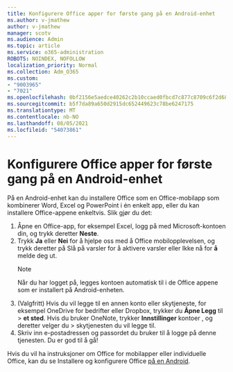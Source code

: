 ```yaml
---
title: Konfigurere Office apper for første gang på en Android-enhet
ms.author: v-jmathew
author: v-jmathew
manager: scotv
ms.audience: Admin
ms.topic: article
ms.service: o365-administration
ROBOTS: NOINDEX, NOFOLLOW
localization_priority: Normal
ms.collection: Adm_O365
ms.custom:
- "9003965"
- "7021"
ms.openlocfilehash: 0bf2156e5aedce40262c2b10ccaed0fbcd7c877c8709c6f2d68d20bdad7dd517
ms.sourcegitcommit: b5f7da89a650d2915dc652449623c78be6247175
ms.translationtype: MT
ms.contentlocale: nb-NO
ms.lasthandoff: 08/05/2021
ms.locfileid: "54073861"
---
```

# <a name="set-up-office-apps-for-the-first-time-on-an-android-device"></a>Konfigurere Office apper for første gang på en Android-enhet

På en Android-enhet kan du installere Office som en Office-mobilapp som kombinerer Word, Excel og PowerPoint i én enkelt app, eller du kan installere Office-appene enkeltvis. Slik gjør du det:

1. Åpne en Office-app, for eksempel Excel, logg på med Microsoft-kontoen din, og trykk deretter **Neste**.
2. Trykk **Ja** eller **Nei** for å hjelpe oss med å  Office mobilopplevelsen, og trykk deretter på Slå på varsler for å aktivere varsler eller Ikke nå for **å** melde deg ut.
    > [!NOTE]
    > Når du har logget på, legges kontoen automatisk til i de Office appene som er installert på Android-enheten.
3. (Valgfritt) Hvis du vil legge til en annen konto eller skytjeneste, for eksempel OneDrive for bedrifter eller Dropbox, trykker du **Åpne Legg** til  >  **et sted**. Hvis du bruker OneNote, trykker **Innstillinger** kontoer , og deretter velger du  >  skytjenesten du vil legge til.
4. Skriv inn e-postadressen og passordet du bruker til å logge på denne tjenesten. Du er god til å gå!

Hvis du vil ha instruksjoner om Office for mobilapper eller individuelle Office, kan du se Installere og konfigurere Office [på en Android](https://go.microsoft.com/fwlink/?linkid=2135287).

